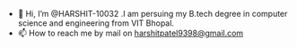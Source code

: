 - 👋 Hi, I’m @HARSHIT-10032
.I am persuing my B.tech degree in computer science and engineering from VIT Bhopal.
- 📫 How to reach me by mail on harshitpatel9398@gmail.com

<!---
HARSHIT-10032/HARSHIT-10032 is a ✨ special ✨ repository because its `README.md` (this file) appears on your GitHub profile.
You can click the Preview link to take a look at your changes.
--->
